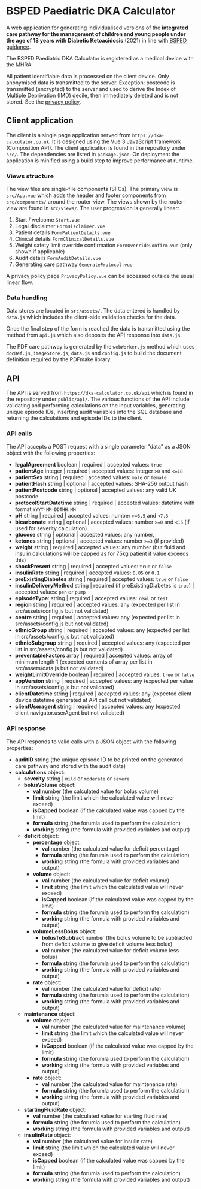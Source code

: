 # BSPED Paediatric DKA Calculator

A web application for generating individualised versions of the **integrated care pathway for the management of children and young people under the age of 18 years with Diabetic Ketoacidosis** (2021) in line with [BSPED guidance](https://www.bsped.org.uk/clinical-resources/bsped-dka-guidelines/).

The BSPED Paediatric DKA Calculator is registered as a medical device with the MHRA.

All patient identifiable data is processed on the client device. Only anonymised data is transmitted to the server. Exception: postcode is transmitted (encrypted) to the server and used to derive the Index of Multiple Deprivation (IMD) decile, then immediately deleted and is not stored. See the [privacy policy](https://dka-calculator.co.uk/privacy-policy).

## Client application

The client is a single page application served from `https://dka-calculator.co.uk`. It is designed using the Vue 3 JavaScript framework (Composition API). The client application is found in the repository under `src/`. The dependencies are listed in `package.json`. On deployment the application is minified using a build step to improve performance at runtime.

### Views structure

The view files are single-file components (SFCs). The primary view is `src/App.vue` which adds the header and footer components from `src/components/` around the router-view. The views shown by the router-view are found in `src/views/`. The user progression is generally linear:

1. Start / welcome `Start.vue`
2. Legal disclaimer `FormDisclaimer.vue`
3. Patient details `FormPatientDetails.vue`
4. Clinical details `FormClinicalDetails.vue`
5. Weight safety limit override confirmation `FormOverrideConfirm.vue` (only shown if applicable)
6. Audit details `FormAuditDetails.vue`
7. Generating care pathway `GenerateProtocol.vue`

A privacy policy page `PrivacyPolicy.vue` can be accessed outside the usual linear flow.

### Data handling

Data stores are located in `src/assets/`. The data entered is handled by `data.js` which includes the client-side validation checks for the data.

Once the final step of the form is reached the data is transmitted using the method from `api.js` which also deposits the API response into `data.js`.

The PDF care pathway is generated by the `webWorker.js` method which uses `docDef.js`, `imageStore.js`, `data.js` and `config.js` to build the document definition required by the PDFmake library.

## API

The API is served from `https://dka-calculator.co.uk/api` which is found in the repository under `public/api/`. The various functions of the API include validating and performing calculations on the input variables, generating unique episode IDs, inserting audit variables into the SQL database and returning the calculations and episode IDs to the client.

### API calls

The API accepts a POST request with a single parameter "data" as a JSON object with the following properties:

- **legalAgreement** boolean | required | accepted values: `true`
- **patientAge** integer | required | accepted values: integer `>0` and `<=18`
- **patientSex** string | required | accepted values: `male` or `female`
- **patientHash** string | optional | accepted values: SHA-256 output hash
- **patientPostcode** string | optional | accepted values: any valid UK postcode
- **protocolStartDatetime** string | required | accepted values: datetime with format `YYYY-MM-DDTHH:MM`
- **pH** string | required | accepted values: number `>=6.5` and `<7.3`
- **bicarbonate** string | optional | accepted values: number `>=0` and `<15` (if used for severity calculation)
- **glucose** string | optional | accepted values: any number,
- **ketones** string | optional | accepted values: number `>=3` (if provided)
- **weight** string | required | accepted values: any number (but fluid and insulin calculations will be capped as for 75kg patient if value exceeds this)
- **shockPresent** string | required | accepted values: `true` or `false`
- **insulinRate** string | required | accepted values: `0.05` or `0.1`
- **preExistingDiabetes** string | required | accepted values: `true` or `false`
- **insulinDeliveryMethod** string | required (if preExistingDiabetes is `true`) | accepted values: `pen` or `pump`
- **episodeType**: string | required | accepted values: `real` or `test`
- **region** string | required | accepted values: any (expected per list in src/assets/config.js but not validated)
- **centre** string | required | accepted values: any (expected per list in src/assets/config.js but not validated)
- **ethnicGroup** string | required | accepted values: any (expected per list in src/assets/config.js but not validated)
- **ethnicSubgroup** string | required | accepted values: any (expected per list in src/assets/config.js but not validated)
- **preventableFactors** array | required | accepted values: array of minimum length 1 (expected contents of array per list in src/assets/data.js but not validated)
- **weightLimitOverride** boolean | required | accepted values: `true` or `false`
- **appVersion** string | required | accepted values: any (expected per value in src/assets/config.js but not validated)
- **clientDatetime** string | required | accepted values: any (expected client device datetime generated at API call but not validated)
- **clientUseragent** string | required | accepted values: any (expected client navigator.userAgent but not validated)

### API response

The API responds to valid calls with a JSON object with the following properties:

- **auditID** string (the unique episode ID to be printed on the generated care pathway and stored with the audit data)
- **calculations** object:
  - **severity** string | `mild` or `moderate` or `severe`
  - **bolusVolume** object:
    - **val** number (the calculated value for bolus volume)
    - **limit** string (the limit which the calculated value will never exceed)
    - **isCapped** boolean (if the calculated value was capped by the limit)
    - **formula** string (the forumla used to perform the calculation)
    - **working** string (the formula with provided variables and output)
  - **deficit** object:
    - **percentage** object:
      - **val** number (the calculated value for deficit percentage)
      - **formula** string (the forumla used to perform the calculation)
      - **working** string (the formula with provided variables and output)
    - **volume** object:
      - **val** number (the calculated value for deficit volume)
      - **limit** string (the limit which the calculated value will never exceed)
      - **isCapped** boolean (if the calculated value was capped by the limit)
      - **formula** string (the forumla used to perform the calculation)
      - **working** string (the formula with provided variables and output)
    - **volumeLessBolus** object:
      - **bolusToSubtract** number (the bolus volume to be subtracted from deficit volume to give deficit volume less bolus)
      - **val** number (the calculated value for deficit volume less bolus)
      - **formula** string (the forumla used to perform the calculation)
      - **working** string (the formula with provided variables and output)
    - **rate** object:
      - **val** number (the calculated value for deficit rate)
      - **formula** string (the forumla used to perform the calculation)
      - **working** string (the formula with provided variables and output)
  - **maintenance** object:
    - **volume** object:
      - **val** number (the calculated value for maintenance volume)
      - **limit** string (the limit which the calculated value will never exceed)
      - **isCapped** boolean (if the calculated value was capped by the limit)
      - **formula** string (the forumla used to perform the calculation)
      - **working** string (the formula with provided variables and output)
    - **rate** object:
      - **val** number (the calculated value for maintenance rate)
      - **formula** string (the forumla used to perform the calculation)
      - **working** string (the formula with provided variables and output)
  - **startingFluidRate** object:
    - **val** number (the calculated value for starting fluid rate)
    - **formula** string (the forumla used to perform the calculation)
    - **working** string (the formula with provided variables and output)
  - **insulinRate** object:
    - **val** number (the calculated value for insulin rate)
    - **limit** string (the limit which the calculated value will never exceed)
    - **isCapped** boolean (if the calculated value was capped by the limit)
    - **formula** string (the forumla used to perform the calculation)
    - **working** string (the formula with provided variables and output)
